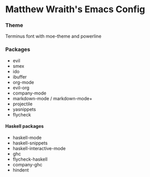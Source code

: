 # Matthew Wraith's Emacs Config

### Theme
Terminus font with moe-theme and powerline

### Packages

- evil
- smex
- ido
- ibuffer
- org-mode
- evil-org
- company-mode
- markdown-mode / markdown-mode+
- projectile
- yasnippets
- flycheck

#### Haskell packages

- haskell-mode
- haskell-snippets
- haskell-interactive-mode
- ghc
- flycheck-haskell
- company-ghc
- hindent

